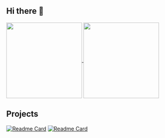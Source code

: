 ## Hi there 👋

<a href="https://github.com/HAzmej/github-readme-stats">
  <img height=200 align="center" src="https://github-readme-stats.vercel.app/api?username=HAzmej&show_icons=true&theme=tokyonight" />
</a>
<a href="https://github.com/HAzmej/convoychat">
  <img height=200 align="center" src="https://github-readme-stats.vercel.app/api/top-langs?username=HAzmej&layout=compact&langs_count=8&title_color=70a5fd&icon_color=bf91f3&text_color=38bdae&bg_color=1a1b27" />
</a>

## Projects

[![Readme Card](https://github-readme-stats.vercel.app/api/pin/?username=HAzmej&repo=Malvertising_Detection&title_color=fe428e&icon_color=f8d847&text_color=a9fef7&bg_color=141321)](https://github.com/HAzmej/Malvertising_Detection)
[![Readme Card](https://github-readme-stats.vercel.app/api/pin/?username=HAzmej&repo=Supervised_ML&title_color=fe428e&icon_color=f8d847&text_color=a9fef7&bg_color=141321)](https://github.com/HAzmej/Supervised_ML)

<!--
**HAzmej/HAzmej** is a ✨ _special_ ✨ repository because its `README.md` (this file) appears on your GitHub profile.

Here are some ideas to get you started:

- 🔭 I’m currently working on ...
- 🌱 I’m currently learning ...
- 👯 I’m looking to collaborate on ...
- 🤔 I’m looking for help with ...
- 💬 Ask me about ...
- 📫 How to reach me: ...
- 😄 Pronouns: ...
- ⚡ Fun fact: ...
-->
